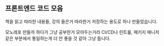 ## 프론트엔드 코드 모음

책을 읽고 따라한 내용들, 강의 들은거 따라한거 저장하는 용도로 하나 만들었습니다.

모노레포 만들까 하다가 그냥 공부한거 모아두는거라 CI/CD나 린트룰, 패키지 매니저 같은 부분에서 통일하는게 더 안 좋을 것 같아 그냥 둡니다.